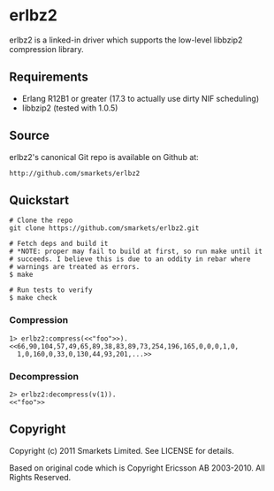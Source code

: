 erlbz2
======

erlbz2 is a linked-in driver which supports the low-level libbzip2 compression library.

## Requirements

* Erlang R12B1 or greater (17.3 to actually use dirty NIF scheduling)
* libbzip2 (tested with 1.0.5)

## Source

erlbz2's canonical Git repo is available on Github at:

    http://github.com/smarkets/erlbz2

## Quickstart

    # Clone the repo
    git clone https://github.com/smarkets/erlbz2.git

    # Fetch deps and build it
    # *NOTE: proper may fail to build at first, so run make until it
    # succeeds. I believe this is due to an oddity in rebar where
    # warnings are treated as errors.
    $ make

    # Run tests to verify
    $ make check

### Compression

    1> erlbz2:compress(<<"foo">>).
    <<66,90,104,57,49,65,89,38,83,89,73,254,196,165,0,0,0,1,0,
      1,0,160,0,33,0,130,44,93,201,...>>

### Decompression

    2> erlbz2:decompress(v(1)).
    <<"foo">>

Copyright
---------

Copyright (c) 2011 Smarkets Limited. See LICENSE for details.

Based on original code which is Copyright Ericsson AB 2003-2010. All
Rights Reserved.
